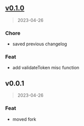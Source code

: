 
<a name="v0.1.0"></a>
## [v0.1.0](https://github.com/temamagic/tgbot/compare/v0.0.1...v0.1.0)

> 2023-04-26

### Chore

* saved previous changelog 

### Feat

* add validateToken misc function 


<a name="v0.0.1"></a>
## v0.0.1

> 2023-04-26

### Feat

* moved fork 

